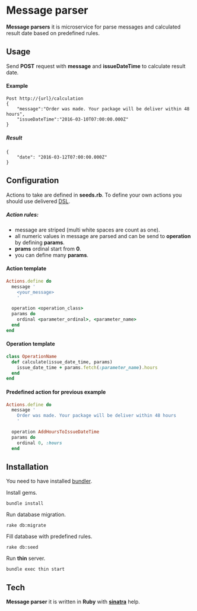 # Message parser

**Message parsers** it is microservice for parse messages and calculated result date based on predefined rules.

## Usage

Send **POST** request with **message** and **issueDateTime** to calculate result date.

#### Example

    Post http://{url}/calculation
    {
        "message":"Order was made. Your package will be deliver within 48 hours",
        "issueDateTime":"2016-03-10T07:00:00.000Z"
    }
##### Result

    {
        "date": "2016-03-12T07:00:00.000Z"
    }

## Configuration

Actions to take are defined in **seeds.rb**.
To define your own actions you should use delivered [DSL](https://en.wikipedia.org/wiki/Domain-specific_language).
##### Action rules:
* message are striped (multi white spaces are count as one).
* all numeric values in message are parsed and can be send to **operation** by defining **params**.
* **prams** ordinal start from **0**.
* you can define many **params**.

#### Action template
```ruby
Actions.define do
  message '
    <your_message>
    '

  operation <operation_class>
  params do
    ordinal <parameter_ordinal>, <parameter_name>
  end
end
```

#### Operation template
```ruby
class OperationName
  def calculate(issue_date_time, params)
    issue_date_time + params.fetch(:parameter_name).hours
  end
end
```

#### Predefined action for previous example
```ruby
Actions.define do
  message '
    Order was made. Your package will be deliver within 48 hours
    '

  operation AddHoursToIssueDateTime
  params do
    ordinal 0, :hours
  end
```

## Installation

You need to have installed [bundler](http://bundler.io/).

Install gems.

    bundle install

Run database migration.

    rake db:migrate

Fill database with predefined rules.

    rake db:seed    

Run **thin** server.

    bundle exec thin start



## Tech
**Message parser** it is written in **Ruby** with **[sinatra](http://www.sinatrarb.com/)** help.
